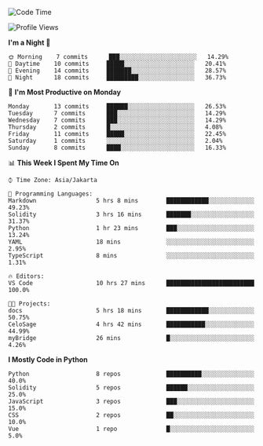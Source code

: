 <!--START_SECTION:waka-->
![Code Time](http://img.shields.io/badge/Code%20Time-1%2C325%20hrs%2036%20mins-blue)

![Profile Views](http://img.shields.io/badge/Profile%20Views-0-blue)

**I'm a Night 🦉** 

```text
🌞 Morning    7 commits      ███░░░░░░░░░░░░░░░░░░░░░░   14.29% 
🌆 Daytime    10 commits     █████░░░░░░░░░░░░░░░░░░░░   20.41% 
🌃 Evening    14 commits     ███████░░░░░░░░░░░░░░░░░░   28.57% 
🌙 Night      18 commits     █████████░░░░░░░░░░░░░░░░   36.73%

```
📅 **I'm Most Productive on Monday** 

```text
Monday       13 commits     ██████░░░░░░░░░░░░░░░░░░░   26.53% 
Tuesday      7 commits      ███░░░░░░░░░░░░░░░░░░░░░░   14.29% 
Wednesday    7 commits      ███░░░░░░░░░░░░░░░░░░░░░░   14.29% 
Thursday     2 commits      █░░░░░░░░░░░░░░░░░░░░░░░░   4.08% 
Friday       11 commits     █████░░░░░░░░░░░░░░░░░░░░   22.45% 
Saturday     1 commits      ░░░░░░░░░░░░░░░░░░░░░░░░░   2.04% 
Sunday       8 commits      ████░░░░░░░░░░░░░░░░░░░░░   16.33%

```


📊 **This Week I Spent My Time On** 

```text
⌚︎ Time Zone: Asia/Jakarta

💬 Programming Languages: 
Markdown                 5 hrs 8 mins        ████████████░░░░░░░░░░░░░   49.23% 
Solidity                 3 hrs 16 mins       ███████░░░░░░░░░░░░░░░░░░   31.37% 
Python                   1 hr 23 mins        ███░░░░░░░░░░░░░░░░░░░░░░   13.24% 
YAML                     18 mins             ░░░░░░░░░░░░░░░░░░░░░░░░░   2.95% 
TypeScript               8 mins              ░░░░░░░░░░░░░░░░░░░░░░░░░   1.31%

🔥 Editors: 
VS Code                  10 hrs 27 mins      █████████████████████████   100.0%

🐱‍💻 Projects: 
docs                     5 hrs 18 mins       ████████████░░░░░░░░░░░░░   50.75% 
CeloSage                 4 hrs 42 mins       ███████████░░░░░░░░░░░░░░   44.99% 
myBridge                 26 mins             █░░░░░░░░░░░░░░░░░░░░░░░░   4.26%

```

**I Mostly Code in Python** 

```text
Python                   8 repos             ██████████░░░░░░░░░░░░░░░   40.0% 
Solidity                 5 repos             ██████░░░░░░░░░░░░░░░░░░░   25.0% 
JavaScript               3 repos             ███░░░░░░░░░░░░░░░░░░░░░░   15.0% 
CSS                      2 repos             ██░░░░░░░░░░░░░░░░░░░░░░░   10.0% 
Vue                      1 repo              █░░░░░░░░░░░░░░░░░░░░░░░░   5.0%

```



<!--END_SECTION:waka-->
